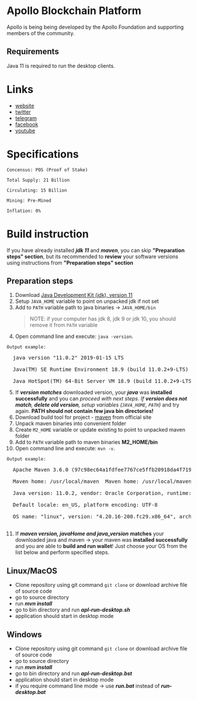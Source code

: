 # Apollo Blockchain Platform 

Apollo is being being developed by the Apollo Foundation and supporting members of the community.


## Requirements
Java 11 is required to run the desktop clients.

# Links #
- [website](https://Apollocurrency.com)
- [twitter](https://Twitter.com/Apollocurrency)
- [telegram](https://T.me/apollocommunity)
- [facebook](https://www.facebook.com/Apolloprivacycoin)
- [youtube](https://www.youtube.com/channel/UCZbB3PAUlkSKuBYEMG-l_CQ)


# Specifications #


    Concensus: POS (Proof of Stake)
    
    Total Supply: 21 Billion
    
    Circulating: 15 Billion
    
    Mining: Pre-Mined
    
    Inflation: 0%

# Build instruction #

If you have already installed ___jdk 11___ and ___maven___, you can skip __"Preparation steps" section__, but its recommended to __review__ 
your software versions using instructions from __"Preparation steps" section__

## Preparation steps ##
   1. Download [Java Development Kit (jdk), version 11](https://www.oracle.com/technetwork/java/javase/downloads/jdk11-downloads-5066655.html)
   2. Setup `JAVA_HOME` variable to point on unpacked jdk if not set
   3. Add to `PATH` variable path to java binaries -> `JAVA_HOME/bin`
      > NOTE: if your computer has jdk 8, jdk 9 or jdk 10, you should remove it from `PATH` variable
   4. Open command line and execute: `java -version`. 
        
    Output example: 
<pre>
  java version "11.0.2" 2019-01-15 LTS<br>
  Java(TM) SE Runtime Environment 18.9 (build 11.0.2+9-LTS)<br>
  Java HotSpot(TM) 64-Bit Server VM 18.9 (build 11.0.2+9-LTS, mixed mode)
</pre>

   5. If ___version matches___ downloaded version, your ___java___ was __installed successfully__ and you can __proceed with next steps_. If __version
   does not
   match__,
   ___delete old version___, _setup
    variables_ (`JAVA_HOME`, `PATH`)_ and try again. __PATH should not contain few java bin directories!__
   6. Download build tool for project - [maven](http://maven.apache.org/download.cgi) from official site
   7. Unpack maven binaries into convenient folder
   8. Create `M2_HOME` variable or update existing to point to unpacked maven folder
   9. Add to `PATH` variable path to maven binaries __M2_HOME/bin__
   10. Open command line and execute: `mvn -v`. 
   
    Output example:
<pre>
  Apache Maven 3.6.0 (97c98ec64a1fdfee7767ce5ffb20918da4f719f3; 2018-10-24T21:41:47+03:00)<br>
  Maven home: /usr/local/maven  Maven home: /usr/local/maven<br>
  Java version: 11.0.2, vendor: Oracle Corporation, runtime: /usr/java/jdk-11.0.2<br>
  Default locale: en_US, platform encoding: UTF-8<br>
  OS name: "linux", version: "4.20.16-200.fc29.x86_64", arch: "amd64", family: "unix"<br>
</pre>
   11. If ___maven version, javaHome and java_version___ __matches__ your downloaded java and maven -> your maven was __installed successfully__ and
   you are able to __build and run wallet__! Just choose your OS from the list below and perform specified steps.

## Linux/MacOS
   * Clone repository using git command `git clone` or download archive file of source code
   * go to source directory
   * run ___mvn install___ 
   * go to bin directory and run ___apl-run-desktop.sh___ 
   * application should start in desktop mode


## Windows
   * Clone repository using git command `git clone` or download archive file of source code
   * go to source directory
   * run ___mvn install___ 
   * go to bin directory and run ___apl-run-desktop.bst___
   * application should start in desktop mode
   * if you require command line mode -> use ___run.bat___ instead of ___run-desktop.bat___


